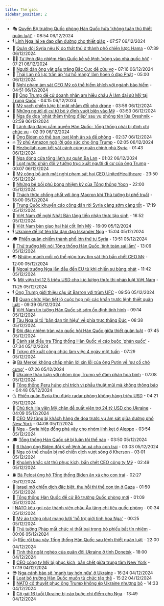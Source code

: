 ```yaml
---
title: Thế giới
sidebar_position: 2
---
```


<!-- vnexpress-the-gioi:START -->
- 🎭 [Quyền Bộ trưởng Quốc phòng Hàn Quốc hứa &#39;không tuân thủ thiết quân luật&#39;](https://vnexpress.net/quyen-bo-truong-quoc-phong-han-quoc-hua-khong-tuan-thu-thiet-quan-luat-4824712.html) - 08:54 06/12/2024
- 🕴 [Lính Nga lái xe đạp dẫn đường cho thiết giáp](https://vnexpress.net/linh-nga-lai-xe-dap-dan-duong-cho-thiet-giap-4824551.html) - 07:57 06/12/2024
- 🤭 [Quân đội Syria nêu lý do thất thủ ở thành phố chiến lược Hama](https://vnexpress.net/quan-doi-syria-neu-ly-do-that-thu-o-thanh-pho-chien-luoc-hama-4824641.html) - 07:39 06/12/2024
- 🧑‍💻 [Tư lệnh đặc nhiệm Hàn Quốc kể về lệnh &#39;xông vào nhà quốc hội&#39;](https://vnexpress.net/tu-lenh-dac-nhiem-han-quoc-ke-ve-lenh-xong-vao-nha-quoc-hoi-4824616.html) - 07:21 06/12/2024
- 🦏 [Người đàn ông vật gấu trắng Bắc Cực để cứu vợ](https://vnexpress.net/nguoi-dan-ong-vat-gau-trang-bac-cuc-de-cuu-vo-4824500.html) - 07:16 06/12/2024
- 🦒 [Thái Lan nỗ lực trấn áp &#39;sư hổ mang&#39; làm hoen ố đạo Phật](https://vnexpress.net/thai-lan-no-luc-tran-ap-su-ho-mang-lam-hoen-o-dao-phat-4822211.html) - 05:00 06/12/2024
- 🌈 [Nghi phạm ám sát CEO Mỹ có thể hiềm khích với ngành bảo hiểm](https://vnexpress.net/nghi-pham-am-sat-ceo-my-co-the-hiem-khich-voi-nganh-bao-hiem-4824465.html) - 04:51 06/12/2024
- 🧑‍🏫 [Ông Trump đề cử doanh nhân am hiểu châu Á làm đại sứ Mỹ tại Trung Quốc](https://vnexpress.net/ong-trump-de-cu-doanh-nhan-am-hieu-chau-a-lam-dai-su-my-tai-trung-quoc-4824556.html) - 04:15 06/12/2024
- 🐲 [Mỹ vạch chiến lược bí mật nhằm đối phó drone](https://vnexpress.net/my-vach-chien-luoc-bi-mat-nham-doi-pho-drone-4824478.html) - 03:56 06/12/2024
- 🦒 [Những người di cư từ bỏ ý định vượt biên vào Mỹ](https://vnexpress.net/nhung-nguoi-di-cu-tu-bo-y-dinh-vuot-bien-vao-my-4824290.html) - 03:53 06/12/2024
- 🐻 [Nga đe dọa &#39;phát thêm thông điệp&#39; sau vụ phóng tên lửa Oreshnik](https://vnexpress.net/nga-de-doa-phat-them-thong-diep-sau-vu-phong-ten-lua-oreshnik-4824447.html) - 02:59 06/12/2024
- 🚀 [Lãnh đạo đảng cầm quyền Hàn Quốc: Tổng thống phải bị đình chỉ chức vụ](https://vnexpress.net/lanh-dao-dang-cam-quyen-han-quoc-tong-thong-phai-bi-dinh-chi-chuc-vu-4824463.html) - 02:39 06/12/2024
- 🥰 [Ông Biden có thể ban loạt lệnh ân xá đề phòng](https://vnexpress.net/ong-biden-co-the-ban-loat-lenh-an-xa-de-phong-4824479.html) - 02:37 06/12/2024
- 🔥 [Tỷ phú Amazon ngỏ lời góp sức cho ông Trump](https://vnexpress.net/ty-phu-amazon-ngo-loi-gop-suc-cho-ong-trump-4824416.html) - 02:05 06/12/2024
- 🥳 [Hezbollah cam kết sát cánh cùng quân chính phủ Syria](https://vnexpress.net/hezbollah-cam-ket-sat-canh-cung-quan-chinh-phu-syria-4824475.html) - 01:43 06/12/2024
- 💼 [Nga đóng cửa tổng lãnh sự quán Ba Lan](https://vnexpress.net/nga-dong-cua-tong-lanh-su-quan-ba-lan-4824449.html) - 01:02 06/12/2024
- 🤡 [Loạt nước phản đối ý tưởng trục xuất người di cư của ông Trump](https://vnexpress.net/loat-nuoc-phan-doi-y-tuong-truc-xuat-nguoi-di-cu-cua-ong-trump-4824442.html) - 00:07 06/12/2024
- 🌁 [Mỹ công bố ảnh mặt nghi phạm sát hại CEO UnitedHealthcare](https://vnexpress.net/my-cong-bo-anh-mat-nghi-pham-sat-hai-ceo-unitedhealthcare-4824445.html) - 23:50 05/12/2024
- 🤩 [Những bê bối phủ bóng nhiệm kỳ của Tổng thống Yoon](https://vnexpress.net/nhung-be-boi-phu-bong-nhiem-ky-cua-tong-thong-yoon-4824016.html) - 22:00 05/12/2024
- 🎉 [Thách thức chồng chất với ông Macron khi Thủ tướng bị phế truất](https://vnexpress.net/thach-thuc-chong-chat-voi-ong-macron-khi-thu-tuong-bi-phe-truat-4824001.html) - 18:00 05/12/2024
- 🎉 [Trung Quốc khuyến cáo công dân rời Syria càng sớm càng tốt](https://vnexpress.net/trung-quoc-khuyen-cao-cong-dan-roi-syria-cang-som-cang-tot-4824414.html) - 17:19 05/12/2024
- 🌁 [Việt Nam đề nghị Nhật Bản tăng tiếp nhận thực tập sinh](https://vnexpress.net/viet-nam-de-nghi-nhat-ban-tang-tiep-nhan-thuc-tap-sinh-4824404.html) - 16:52 05/12/2024
- 🌊 [Việt Nam bàn giao hai hài cốt lính Mỹ](https://vnexpress.net/viet-nam-ban-giao-hai-hai-cot-linh-my-4824397.html) - 16:09 05/12/2024
- 🕴 [Ukraine để lọt tên lửa đạn đạo Iskander Nga](https://vnexpress.net/ukraine-de-lot-ten-lua-dan-dao-iskander-nga-4824366.html) - 15:04 05/12/2024
- 🎓 [Phiến quân chiếm thành phố lớn thứ tư Syria](https://vnexpress.net/phien-quan-chiem-thanh-pho-lon-thu-tu-syria-4824388.html) - 13:51 05/12/2024
- 🦩 [Thứ trưởng Mỹ nói Tổng thống Hàn Quốc &#39;tính toán sai lầm&#39;](https://vnexpress.net/thu-truong-my-noi-tong-thong-han-quoc-tinh-toan-sai-lam-4824383.html) - 13:06 05/12/2024
- 🌏 [Những manh mối có thể giúp truy tìm sát thủ bắn chết CEO Mỹ](https://vnexpress.net/nhung-manh-moi-co-the-giup-truy-tim-sat-thu-ban-chet-ceo-my-4824210.html) - 12:00 05/12/2024
- 🌋 [Ngoại trưởng Nga lần đầu đến EU từ khi chiến sự bùng phát](https://vnexpress.net/ngoai-truong-nga-lan-dau-den-eu-tu-khi-chien-su-bung-phat-4824363.html) - 11:42 05/12/2024
- 🪜 [Mỹ viện trợ 12,5 triệu USD cho lực lượng thực thi pháp luật Việt Nam](https://vnexpress.net/my-vien-tro-12-5-trieu-usd-cho-luc-luong-thuc-thi-phap-luat-viet-nam-4824341.html) - 11:25 05/12/2024
- 🕴 [Ông Trump giới thiệu cậu út Barron với trùm UFC](https://vnexpress.net/ong-trump-gioi-thieu-cau-ut-barron-voi-trum-ufc-4824275.html) - 09:56 05/12/2024
- 🧑‍🏫 [Quan chức Hàn tiết lộ cuộc họp nội các khẩn trước lệnh thiết quân luật](https://vnexpress.net/quan-chuc-han-tiet-lo-cuoc-hop-noi-cac-khan-truoc-lenh-thiet-quan-luat-4824179.html) - 09:39 05/12/2024
- 🌮 [Việt Nam tin tưởng Hàn Quốc sẽ sớm ổn định tình hình](https://vnexpress.net/viet-nam-tin-tuong-han-quoc-se-som-on-dinh-tinh-hinh-4824299.html) - 09:14 05/12/2024
- 🚦 [Tàu Nga bị tố &#39;bắn đạn tín hiệu&#39; về phía trực thăng Đức](https://vnexpress.net/tau-nga-bi-to-ban-dan-tin-hieu-ve-phia-truc-thang-duc-4824158.html) - 08:38 05/12/2024
- 💫 [Đội đặc nhiệm tràn vào quốc hội Hàn Quốc giữa thiết quân luật](https://vnexpress.net/doi-dac-nhiem-tran-vao-quoc-hoi-han-quoc-giua-thiet-quan-luat-4823723.html) - 07:45 05/12/2024
- 🤡 [Cảnh sát điều tra Tổng thống Hàn Quốc vì cáo buộc &#39;phản quốc&#39;](https://vnexpress.net/canh-sat-dieu-tra-tong-thong-han-quoc-vi-cao-buoc-phan-quoc-4824164.html) - 07:34 05/12/2024
- 🦣 [Tokyo đề xuất công chức làm việc 4 ngày một tuần](https://vnexpress.net/tokyo-de-xuat-cong-chuc-lam-viec-4-ngay-mot-tuan-4824135.html) - 07:29 05/12/2024
- 🎬 [Bà Merkel không chấp nhận lời xin lỗi của ông Putin về &#39;sự cố chó cưng&#39;](https://vnexpress.net/ba-merkel-khong-chap-nhan-loi-xin-loi-cua-ong-putin-ve-su-co-cho-cung-4824169.html) - 07:26 05/12/2024
- 🎉 [Ukraine thảo luận với nhóm ông Trump về đàm phán hòa bình](https://vnexpress.net/ukraine-thao-luan-voi-nhom-ong-trump-ve-dam-phan-hoa-binh-4824045.html) - 07:08 05/12/2024
- 🎡 [Tổng thống Peru hứng chỉ trích vì phẫu thuật mũi mà không thông báo](https://vnexpress.net/tong-thong-peru-hung-chi-trich-vi-phau-thuat-mui-ma-khong-thong-bao-4823880.html) - 04:48 05/12/2024
- 🌜 [Phiến quân Syria thu được radar phòng không hàng triệu USD](https://vnexpress.net/phien-quan-syria-thu-duoc-radar-phong-khong-hang-trieu-usd-4824105.html) - 04:21 05/12/2024
- 🎡 [Chủ tịch Hạ viện Mỹ chặn đề xuất viện trợ 24 tỷ USD cho Ukraine](https://vnexpress.net/chu-tich-ha-vien-my-chan-de-xuat-vien-tro-24-ty-usd-cho-ukraine-4824040.html) - 04:09 05/12/2024
- 🤗 [CEO Mỹ từng bị khách hàng đe dọa trước vụ ám sát giữa đường phố New York](https://vnexpress.net/ceo-my-tung-bi-khach-hang-de-doa-truoc-vu-am-sat-giua-duong-pho-new-york-4824102.html) - 04:08 05/12/2024
- 🦩 [Nga - Syria hiệp đồng phá vây cho nhóm lính kẹt ở Aleppo](https://vnexpress.net/nga-syria-hiep-dong-pha-vay-cho-nhom-linh-ket-o-aleppo-4824030.html) - 03:54 05/12/2024
- 🎓 [Tổng thống Hàn Quốc sẽ bị luận tội thế nào](https://vnexpress.net/tong-thong-han-quoc-se-bi-luan-toi-the-nao-4823727.html) - 03:50 05/12/2024
- 🌁 [6 tháng ông Biden đổi ý về lệnh ân xá cho con trai](https://vnexpress.net/6-thang-ong-biden-doi-y-ve-lenh-an-xa-cho-con-trai-4823042.html) - 03:03 05/12/2024
- 🤩 [Nga có thể chuẩn bị mở chiến dịch vượt sông ở Kherson](https://vnexpress.net/nga-co-the-chuan-bi-mo-chien-dich-vuot-song-o-kherson-4824013.html) - 03:01 05/12/2024
- 👹 [Khoảnh khắc sát thủ phục kích, bắn chết CEO công ty Mỹ](https://vnexpress.net/khoanh-khac-sat-thu-phuc-kich-ban-chet-ceo-cong-ty-my-4824005.html) - 02:49 05/12/2024
- ⛽️ [Bà Pelosi ủng hộ Tổng thống Biden ân xá cho con trai](https://vnexpress.net/ba-pelosi-ung-ho-tong-thong-biden-an-xa-cho-con-trai-4824017.html) - 02:27 05/12/2024
- 🚀 [Israel mở chiến dịch đặc biệt, thu hồi thi thể con tin ở Gaza](https://vnexpress.net/israel-mo-chien-dich-dac-biet-thu-hoi-thi-the-con-tin-o-gaza-4823996.html) - 01:50 05/12/2024
- 🎡 [Tổng thống Hàn Quốc đề cử Bộ trưởng Quốc phòng mới](https://vnexpress.net/tong-thong-han-quoc-de-cu-bo-truong-quoc-phong-moi-4823993.html) - 01:09 05/12/2024
- 🕯 [NATO kêu gọi các thành viên châu Âu tăng chi tiêu quốc phòng](https://vnexpress.net/nato-keu-goi-cac-thanh-vien-chau-au-tang-chi-tieu-quoc-phong-4823990.html) - 00:34 05/12/2024
- 🐻 [Mỹ áp trừng phạt mạng lưới &#39;hỗ trợ giới tinh hoa Nga&#39;](https://vnexpress.net/my-ap-trung-phat-mang-luoi-ho-tro-gioi-tinh-hoa-nga-4823979.html) - 00:25 05/12/2024
- 🚦 [Thủ tướng Pháp mất chức vì thất bại trong bỏ phiếu bất tín nhiệm](https://vnexpress.net/thu-tuong-phap-mat-chuc-vi-that-bai-trong-bo-phieu-bat-tin-nhiem-4823980.html) - 00:06 05/12/2024
- 👍 [Rắc rối bủa vây Tổng thống Hàn Quốc sau lệnh thiết quân luật](https://vnexpress.net/rac-roi-bua-vay-tong-thong-han-quoc-sau-lenh-thiet-quan-luat-4823514.html) - 22:00 04/12/2024
- 🚀 [Tình thế ngặt nghèo của quân đội Ukraine ở tỉnh Donetsk](https://vnexpress.net/tinh-the-ngat-ngheo-cua-quan-doi-ukraine-o-tinh-donetsk-4822946.html) - 18:00 04/12/2024
- 🌮 [CEO công ty Mỹ bị phục kích, bắn chết giữa trung tâm New York](https://vnexpress.net/ceo-cong-ty-my-bi-phuc-kich-ban-chet-giua-trung-tam-new-york-4823959.html) - 17:19 04/12/2024
- 😎 [Nga cảnh báo sẽ &#39;mạnh tay hơn nữa&#39; ở Ukraine](https://vnexpress.net/nga-canh-bao-se-manh-tay-hon-nua-o-ukraine-4823952.html) - 16:24 04/12/2024
- 🐲 [Loạt bộ trưởng Hàn Quốc muốn từ chức tập thể](https://vnexpress.net/loat-bo-truong-han-quoc-muon-tu-chuc-tap-the-4823941.html) - 15:22 04/12/2024
- 💫 [NATO cố thuyết phục ông Trump không ép Ukraine nhượng bộ](https://vnexpress.net/nato-co-thuyet-phuc-ong-trump-khong-ep-ukraine-nhuong-bo-4823934.html) - 14:33 04/12/2024
- 👀 [Cô gái 16 tuổi Ukraine bị cáo buộc chỉ điểm cho Nga](https://vnexpress.net/co-gai-16-tuoi-ukraine-bi-cao-buoc-chi-diem-cho-nga-4823925.html) - 13:49 04/12/2024<!-- vnexpress-the-gioi:END -->